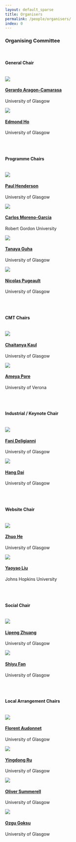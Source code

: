 ```yaml
---
layout: default_sparse
title: Organisers
permalink: /people/organisers/
index: 0
---
```


<h3>Organising Committee</h3>
<br>

<h4>General Chair</h4>
<br>
<div class="row justify-content-around pl-4 pr-4">

<div class="col-6 col-md-4 col-lg-3">
    <div class="text-center">
        <img src="../../imgs_2024/Gerardo_Aragon-Camarasa.png" class="rounded-circle img-fluid" style="max-width: 125px;">
        <h4 class="pt-2"><a href="https://www.gla.ac.uk/schools/computing/staff/gerardoaragoncamarasa/#">Gerardo Aragon-Camarasa</a></h4>
        <p class="pb-2">University of Glasgow</p>
    </div>
</div>

<div class="col-6 col-md-4 col-lg-3">
    <div class="text-center">
        <img src="../../imgs_2024/Edmond_Ho.png" class="rounded-circle img-fluid" style="max-width: 125px;">
        <h4 class="pt-2"><a href="https://www.gla.ac.uk/schools/computing/staff/shulimho/#">Edmond Ho</a></h4>
        <p class="pb-2">University of Glasgow</p>
    </div>
</div>

</div>
<br>
<br>

<h4>Programme Chairs <a href="mailto:bmvc2023@googlegroups.com" style="font-size:15px;" hidden>bmvc2023@googlegroups.com</a></h4>
<br>
<div class="row justify-content-around pl-4 pr-4">

<div class="col-6 col-md-4 col-lg-3">
    <div class="text-center">
        <img src="../../imgs_2024/Paul_Henderson.jpg" class="rounded-circle img-fluid" style="max-width: 125px;">
        <h4 class="pt-2"><a href="https://www.pmh47.net/">Paul Henderson</a></h4>
        <p class="pb-2">University of Glasgow</p>
    </div>
</div>

<div class="col-6 col-md-4 col-lg-3">
    <div class="text-center">
        <img src="../../imgs_2024/Carlos_Moreno-Garcia.png" class="rounded-circle img-fluid" style="max-width: 125px;">
        <h4 class="pt-2"><a href="https://cfmgcomputing.blogspot.com/p/home.html">Carlos Moreno-Garcia</a></h4>
        <p class="pb-2">Robert Gordon University</p>
    </div>
</div>

<div class="col-6 col-md-4 col-lg-3">
    <div class="text-center">
        <img src="../../imgs_2024/Tanaya_Guha.png" class="rounded-circle img-fluid" style="max-width: 125px;">
        <h4 class="pt-2"><a href="https://www.tanayag.com/home">Tanaya Guha</a></h4>
        <p class="pb-2">University of Glasgow</p>
    </div>
</div>

<div class="col-6 col-md-4 col-lg-3">
    <div class="text-center">
        <img src="../../imgs_2024/Nicolas_Pugeault.png" class="rounded-circle img-fluid" style="max-width: 125px;">
        <h4 class="pt-2"><a href="https://www.gla.ac.uk/schools/computing/staff/nicolaspugeault/#">Nicolas Pugeault</a></h4>
        <p class="pb-2">University of Glasgow</p>
    </div>
</div>

</div>
<br>
<br>

<h4>CMT Chairs</h4>
<br>
<div class="row justify-content-around pl-4 pr-4">

<div class="col-6 col-md-4 col-lg-3">
    <div class="text-center">
        <img src="../../imgs_2024/Chaitanya.png" class="rounded-circle img-fluid" style="max-width: 125px;">
        <h4 class="pt-2"><a href="https://www.gla.ac.uk/schools/computing/staff/chaitanyakaul/#">Chaitanya Kaul</a></h4>
        <p class="pb-2">University of Glasgow</p>
    </div>
</div>

<div class="col-6 col-md-4 col-lg-3">
    <div class="text-center">
        <img src="../../imgs_2024/Ameya_Pore.png" class="rounded-circle img-fluid" style="max-width: 125px;">
        <h4 class="pt-2"><a href="https://atlas-itn.eu/about-us/people/ameya-pore/">Ameya Pore</a></h4>
        <p class="pb-2">University of Verona</p>
    </div>
</div>

</div>
<br>
<br>

<h4>Industrial / Keynote Chair</h4>
<br>
<div class="row justify-content-around pl-4 pr-4">

<div class="col-6 col-md-4 col-lg-3">
    <div class="text-center">
        <img src="../../imgs_2024/Fani_Deligianni.jpg" class="rounded-circle img-fluid" style="max-width: 125px;">
        <h4 class="pt-2"><a href="https://www.gla.ac.uk/schools/computing/staff/fanideligianni">Fani Deligianni</a></h4>
        <p class="pb-2">University of Glasgow</p>
    </div>
</div>

<div class="col-6 col-md-4 col-lg-3">
    <div class="text-center">
        <img src="../../imgs_2024/Hang_Dai.png" class="rounded-circle img-fluid" style="max-width: 125px;">
        <h4 class="pt-2"><a href="https://www.gla.ac.uk/schools/computing/staff/hangdai/#">Hang Dai</a></h4>
        <p class="pb-2">University of Glasgow</p>
    </div>
</div>

</div>
<br>
<br>


<!-- <h4>Workshop Chairs <a href="mailto:workshop-chairs@bmvc2023.org" style="font-size:15px;">workshop-chairs@bmvc2023.org</a></h4>
<br>
<div class="row justify-content-around pl-4 pr-4">

<div class="col-6 col-md-4 col-lg-3">
    <div class="text-center">
        <img src="../../imgs/wsc1.jpeg" class="rounded-circle img-fluid" style="max-width: 125px;">
        <h4 class="pt-2"><a href="https://arminmustafa.github.io/">Armin Mustafa</a></h4>
        <p class="pb-2">University of Surrey</p>
    </div>
</div>

<div class="col-6 col-md-4 col-lg-3">
    <div class="text-center">
        <img src="../../imgs/wsc2.png" class="rounded-circle img-fluid" style="max-width: 125px;">
        <h4 class="pt-2"><a href="https://hazeldoughty.github.io/">Hazel Doughty</a></h4>
        <p class="pb-2">Leiden University</p>
    </div>
</div>

<div class="col-6 col-md-4 col-lg-3">
    <div class="text-center">
        <img src="../../imgs/wsc3.png" class="rounded-circle img-fluid" style="max-width: 125px;">
        <h4 class="pt-2"><a href="https://scholar.google.com/citations?user=HLYXVzIAAAAJ&hl=en">Pamela Johnston</a></h4>
        <p class="pb-2">Robert Gordon University</p>
    </div>
</div>
</div>
<br>
<br> -->


<!-- <h4>Sponsorship Chairs <a href="mailto:sponsorship-chairs@bmvc2023.org" style="font-size:15px;" hidden>sponsorship-chairs@bmvc2023.org</a></h4>
<br>
<div class="row justify-content-around pl-4 pr-4">

<div class="col-6 col-md-4 col-lg-3">
    <div class="text-center">
        <img src="../../imgs/sc1.jpeg" class="rounded-circle img-fluid" style="max-width: 125px;">
        <h4 class="pt-2"><a href="https://www.cardiff.ac.uk/people/view/364382-hicks-yulia">Yulia Hicks</a></h4>
        <p class="pb-2">Cardiff Uniuversity</p>
    </div>
</div>

<div class="col-6 col-md-4 col-lg-3">
    <div class="text-center">
        <img src="../../imgs/sc2.png" class="rounded-circle img-fluid" style="max-width: 125px;">
        <h4 class="pt-2"><a href="https://www.surrey.ac.uk/people/oscar-mendez-maldonado">Oscar Méndez</a></h4>
        <p class="pb-2">University of Surrey</p>
    </div>
</div>

<div class="col-6 col-md-4 col-lg-3">
    <div class="text-center">
        <img src="../../imgs/sc3.png" class="rounded-circle img-fluid" style="max-width: 125px;">
        <h4 class="pt-2"><a href="https://homepages.inf.ed.ac.uk/rbf/">Bob Fisher</a></h4>
        <p class="pb-2">University of Edinburgh</p>
    </div>
</div>
</div>
<br>
<br> -->

<!-- <h4>Keynote Chairs</h4>
<br>
<div class="row justify-content-around pl-4 pr-4">

<div class="col-6 col-md-4 col-lg-3">
    <div class="text-center">
        <img src="../../imgs/kc1.png" class="rounded-circle img-fluid" style="max-width: 125px;">
        <h4 class="pt-2"><a href="https://research.tees.ac.uk/en/persons/chrisina-jayne">Chrisina Jayne</a></h4>
        <p class="pb-2">Teesside University</p>
    </div>
</div>

<div class="col-6 col-md-4 col-lg-3">
    <div class="text-center">
        <img src="../../imgs/kc2.png" class="rounded-circle img-fluid" style="max-width: 125px;">
        <h4 class="pt-2"><a href="https://rgu-repository.worktribe.com/person/74625/eyad-elyan">Eyad Elyan</a></h4>
        <p class="pb-2">Robert Gordon University</p>
    </div>
</div>

</div>
<br>
<br> -->

<!-- <h4>Proceeding Chairs</h4>
<br>
<div class="row justify-content-around pl-4 pr-4">

<div class="col-6 col-md-4 col-lg-3">
    <div class="text-center">
        <img src="../../imgs/proc2.png" class="rounded-circle img-fluid" style="max-width: 125px;">
        <h4 class="pt-2"><a href="https://angelicaiaviles.wordpress.com/">Angelica Avilés-Rivero</a></h4>
        <p class="pb-2">University of Cambridge</p>
    </div>
</div>

<div class="col-6 col-md-4 col-lg-3">
    <div class="text-center">
        <img src="../../imgs/proc3.png" class="rounded-circle img-fluid" style="max-width: 125px;">
        <h4 class="pt-2"><a href="https://zchen06.github.io/">Zhixiang Chen</a></h4>
        <p class="pb-2">University of Sheffield</p>
    </div>
</div>

</div>
<br>
<br> -->

<!-- <h4>Finance Chairs</h4>
<br>
<div class="row justify-content-around pl-4 pr-4">

<div class="col-6 col-md-4 col-lg-3">
    <div class="text-center">
        <img src="../../imgs/fc1.png" class="rounded-circle img-fluid" style="max-width: 125px;">
        <h4 class="pt-2"><a href="https://www.csc.liv.ac.uk/~anguyen/">Anh Nguyen</a></h4>
        <p class="pb-2">University of Liverpool</p>
    </div>
</div>

<div class="col-6 col-md-4 col-lg-3">
    <div class="text-center">
        <img src="../../imgs/fc2.png" class="rounded-circle img-fluid" style="max-width: 125px;">
        <h4 class="pt-2"><a href="http://pugeault.online.fr/">Nicolas Pugeault</a></h4>
        <p class="pb-2">University of Glasgow</p>
    </div>
</div>

</div>
<br>
<br> -->

<!-- <h4>Doctoral Consortium Chairs  <a href="mailto:doctoral-consortium@bmvc2023.org" style="font-size:15px;" hidden>doctoral-consortium@bmvc2023.org</a></h4>
<br>
<div class="row justify-content-around pl-4 pr-4">

<div class="col-6 col-md-4 col-lg-3">
    <div class="text-center">
        <img src="../../imgs_2024/.png" class="rounded-circle img-fluid" style="max-width: 125px;">
        <h4 class="pt-2"><a href="https://daniela997.github.io/">Richard Menzies</a></h4>
        <p class="pb-2">University of Glasgow</p>
    </div>
</div>

<div class="col-6 col-md-4 col-lg-3">
    <div class="text-center">
        <img src="../../imgs_2024/dcc-2.jpeg" class="rounded-circle img-fluid" style="max-width: 125px;">
        <h4 class="pt-2"><a href="https://rgu-repository.worktribe.com/person/1380694/sophie-haynes">Changrui Chen</a></h4>
        <p class="pb-2">Robert Gordon University</p>
    </div>
</div>

</div>
<br>
<br> -->

<h4>Website Chair <a href="mailto:website-chair@bmvc2023.org" style="font-size:15px;" hidden>website-chair@bmvc2023.org</a></h4>
<br>
<div class="row justify-content-around pl-4 pr-4">

<div class="col-6 col-md-4 col-lg-3">
    <div class="text-center">
        <img src="../../imgs_2024/Zhuo_He.jpeg" class="rounded-circle img-fluid" style="max-width: 125px;">
        <h4 class="pt-2"><a href="https://www.gla.ac.uk/pgrs/zhuohe/#">Zhuo He</a></h4>
        <p class="pb-2">University of Glasgow</p>
    </div>
</div>

<div class="col-6 col-md-4 col-lg-3">
    <div class="text-center">
        <img src="../../imgs_2024/Yaoyao_liu.jpeg" class="rounded-circle img-fluid" style="max-width: 125px;">
        <h4 class="pt-2"><a href="https://www.cs.jhu.edu/~yyliu/">Yaoyao Liu</a></h4>
        <p class="pb-2">Johns Hopkins University</p>
    </div>
</div>

</div>
<br>
<br>

<h4>Social Chair</h4>
<br>
<div class="row justify-content-around pl-4 pr-4">

<div class="col-6 col-md-4 col-lg-3">
    <div class="text-center">
        <img src="../../imgs_2024/Lipeng_Zhuang.jpeg" class="rounded-circle img-fluid" style="max-width: 125px;">
        <h4 class="pt-2"><a href="https://www.imperial.ac.uk/people/g.yang">Lipeng Zhuang</a></h4>
        <p class="pb-2">University of Glasgow</p>
    </div>
</div>

<div class="col-6 col-md-4 col-lg-3">
    <div class="text-center">
        <img src="../../imgs_2024/Yufan_Shi.jpeg" class="rounded-circle img-fluid" style="max-width: 125px;">
        <h4 class="pt-2"><a href="">Shiyu Fan</a></h4>
        <p class="pb-2">University of Glasgow</p>
    </div>
</div>

</div>
<br>
<br>

<h4>Local Arrangement Chairs</h4>
<br>
<div class="row justify-content-around pl-4 pr-4">

<div class="col-6 col-md-4 col-lg-3">
    <div class="text-center">
        <img src="../../imgs_2024/Florent_Audonnet.jpg" class="rounded-circle img-fluid" style="max-width: 125px;">
        <h4 class="pt-2"><a href="https://www.imperial.ac.uk/people/g.yang">Florent Audonnet</a></h4>
        <p class="pb-2">University of Glasgow</p>
    </div>
</div>

<div class="col-6 col-md-4 col-lg-3">
    <div class="text-center">
        <img src="../../imgs_2024/default.png" class="rounded-circle img-fluid" style="max-width: 125px;">
        <h4 class="pt-2"><a href="https://www.imperial.ac.uk/people/g.yang">Yingdong Ru</a></h4>
        <p class="pb-2">University of Glasgow</p>
    </div>
</div>

<div class="col-6 col-md-4 col-lg-3">
    <div class="text-center">
        <img src="../../imgs_2024/default.png" class="rounded-circle img-fluid" style="max-width: 125px;">
        <h4 class="pt-2"><a href="https://www.imperial.ac.uk/people/g.yang">Oliver Summerell</a></h4>
        <p class="pb-2">University of Glasgow</p>
    </div>
</div>

<div class="col-6 col-md-4 col-lg-3">
    <div class="text-center">
        <img src="../../imgs_2024/Ozgu_Goksu.png" class="rounded-circle img-fluid" style="max-width: 125px;">
        <h4 class="pt-2"><a href="https://www.imperial.ac.uk/people/g.yang">Ozgu Goksu</a></h4>
        <p class="pb-2">University of Glasgow</p>
    </div>
</div>

</div>
<br>
<br>

<!-- <h4>Supported on behalf of the <a href="https://britishmachinevisionassociation.github.io/">BMVA</a> by</h4>
<br>
<div class="row justify-content-around pl-4 pr-4">

{% assign bmva_list = site.data.people.bmva %}

{% for person in bmva_list %}
    <div class="col-6 col-md-4 col-lg-3">
        <div class="text-center">
            <img src="{{ site.baseurl }}{{ person.img }}" class="rounded-circle img-fluid" style="max-width: 125px;">
            <h4 class="pt-2"><a href="{{ person.url }}">{{ person.name }}</a></h4>
            <p class="pb-2">{{ person.job }}</p>
        </div>
    </div>
{% endfor %}

</div> -->
